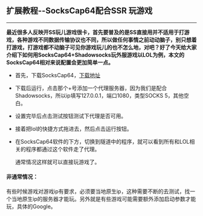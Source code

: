 ## 扩展教程--SocksCap64配合SSR  玩游戏

---

**最近很多人反映开SS玩儿游戏很卡，首先要普及的是SS直接用并不适用于打游戏，各种游戏不同数据传输协议也不同，所以做任何事情之前动动脑子，别只想着打游戏，打游戏都不动脑子可见你游戏玩儿的也不怎么地，对吧？好了今天给大家介绍下如何用SocksCap64+Shadowsocks玩外服游戏以LOL为例，本文的SocksCap64相对来说配置会更加简单一点。**

* 首先，下载SocksCap64，[下载地址](https://sourceforge.net/projects/sockscap64/files/?source=officialsite)



* 下载后运行，点击那个+号添加一个代理服务器，因为我们是配合Shadowsocks，所以ip填写127.0.0.1，端口1080，类型SOCKS 5，其他空白。

* 设置完毕后点击测试按钮测试下代理是否可用。

* 接着把lol的快捷方式拖进去，然后点击运行按钮。

* 在SocksCap64软件的下方，切换到隧道中的程序，就可以看到所有和LOL相关的程序都通过这个软件走了代理。

  通常情况这样就可以直接玩游戏了。

#### 

#### **非通常情况：**

有些时候游戏对游戏ip有要求，必须要当地原生ip，这种需要不断的去测试，找一个当地原生ip的服务器才能玩。另外就是有些游戏可能需要额外添加启动参数才能玩，具体的Google。

